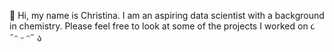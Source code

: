 👋 Hi, my name is Christina. 
I am an aspiring data scientist with a background in chemistry. Please feel free to look at some of the projects I worked on ૮ ˶ᵔ ᵕ ᵔ˶ ა

<!---
christinamatu/christinamatu is a ✨ special ✨ repository because its `README.md` (this file) appears on your GitHub profile.
You can click the Preview link to take a look at your changes.
--->

